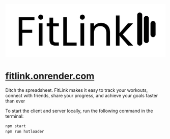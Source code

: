 ![FitLink Logo](client/src/public/logo_readme.png)

# [fitlink.onrender.com](https://fitlink.live)

Ditch the spreadsheet. FitLink makes it easy to track your workouts, connect with friends, share your progress, and achieve your goals faster than ever

To start the client and server locally, run the following command in the terminal:

```bash
npm start
npm run hotloader
```
